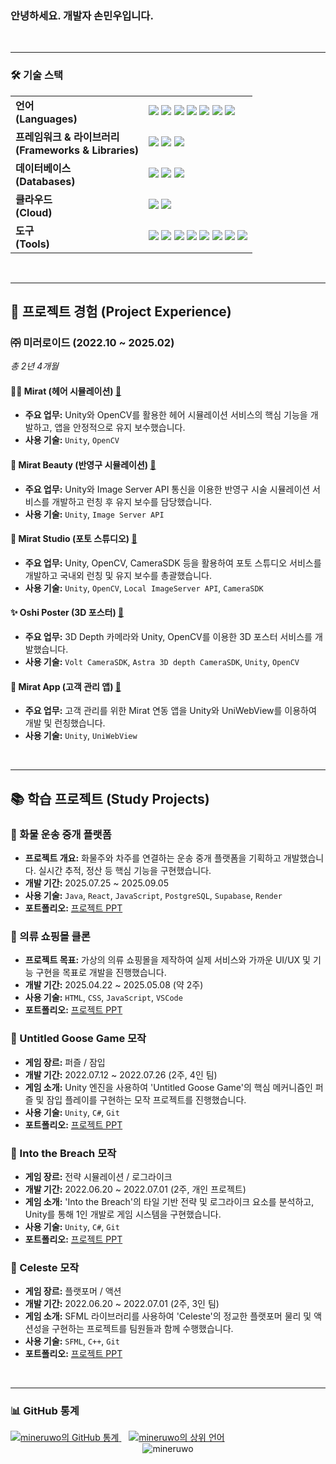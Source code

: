 <h3>안녕하세요. 개발자 손민우입니다.</h3>

<br>

---

<h3>🛠️ 기술 스택</h3>
<table style="border: none;">
  <tr style="border: none;">
    <td style="border: none;"><strong>언어<br>(Languages)</strong></td>
    <td style="border: none;">
      <img src="https://img.shields.io/badge/c-%2300599C.svg?style=for-the-badge&logo=c&logoColor=white"/>
      <img src="https://img.shields.io/badge/c++-%2300599C.svg?style=for-the-badge&logo=c%2B%2B&logoColor=white"/>
      <img src="https://img.shields.io/badge/c%23-%23239120.svg?style=for-the-badge&logo=c-sharp&logoColor=white"/>
      <img src="https://img.shields.io/badge/java-%23ED8B00.svg?style=for-the-badge&logo=openjdk&logoColor=white"/>
      <img src="https://img.shields.io/badge/javascript-%23323330.svg?style=for-the-badge&logo=javascript&logoColor=%23F7DF1E"/>
      <img src="https://img.shields.io/badge/html5-%23E34F26.svg?style=for-the-badge&logo=html5&logoColor=white"/>
      <img src="https://img.shields.io/badge/css3-%231572B6.svg?style=for-the-badge&logo=css3&logoColor=white"/>
    </td>
  </tr>
  <tr style="border: none;">
    <td style="border: none;"><strong>프레임워크 & 라이브러리<br>(Frameworks & Libraries)</strong></td>
    <td style="border: none;">
      <img src="https://img.shields.io/badge/react-%2320232a.svg?style=for-the-badge&logo=react&logoColor=%2361DAFB"/>
      <img src="https://img.shields.io/badge/flutter-%2302569B.svg?style=for-the-badge&logo=flutter&logoColor=white"/>
      <img src="https://img.shields.io/badge/unity-%23000000.svg?style=for-the-badge&logo=unity&logoColor=white"/>
    </td>
  </tr>
  <tr style="border: none;">
    <td style="border: none;"><strong>데이터베이스<br>(Databases)</strong></td>
    <td style="border: none;">
      <img src="https://img.shields.io/badge/mysql-%2300f.svg?style=for-the-badge&logo=mysql&logoColor=white"/>
      <img src="https://img.shields.io/badge/postgresql-%23316192.svg?style=for-the-badge&logo=postgresql&logoColor=white"/>
      <img src="https://img.shields.io/badge/oracle-%23F80000.svg?style=for-the-badge&logo=oracle&logoColor=white"/>
    </td>
  </tr>
  <tr style="border: none;">
    <td style="border: none;"><strong>클라우드<br>(Cloud)</strong></td>
    <td style="border: none;">
      <img src="https://img.shields.io/badge/aws-%23232F3E.svg?style=for-the-badge&logo=amazon-aws&logoColor=white"/>
      <img src="https://img.shields.io/badge/gcp-%234285F4.svg?style=for-the-badge&logo=google-cloud&logoColor=white"/>
    </td>
  </tr>
  <tr style="border: none;">
    <td style="border: none;"><strong>도구<br>(Tools)</strong></td>
    <td style="border: none;">
      <img src="https://img.shields.io/badge/git-%23F05033.svg?style=for-the-badge&logo=git&logoColor=white"/>
      <img src="https://img.shields.io/badge/jira-%230052CC.svg?style=for-the-badge&logo=jira&logoColor=white"/>
      <img src="https://img.shields.io/badge/confluence-%23172B4D.svg?style=for-the-badge&logo=confluence&logoColor=white"/>
      <img src="https://img.shields.io/badge/bitbucket-%230047B3.svg?style=for-the-badge&logo=bitbucket&logoColor=white"/>
      <img src="https://img.shields.io/badge/figma-%23F24E1E.svg?style=for-the-badge&logo=figma&logoColor=white"/>
      <img src="https://img.shields.io/badge/visual_studio-%235C2D91.svg?style=for-the-badge&logo=visual-studio&logoColor=white"/>
      <img src="https://img.shields.io/badge/vscode-%23007ACC.svg?style=for-the-badge&logo=visual-studio-code&logoColor=white"/>
      <img src="https://img.shields.io/badge/eclipse-%232C2255.svg?style=for-the-badge&logo=eclipse-ide&logoColor=white"/>
    </td>
  </tr>
</table>

<br>

---

## 🚀 프로젝트 경험 (Project Experience)

### ㈜ 미러로이드 (2022.10 ~ 2025.02)
*총 2년 4개월*

#### 💇‍♀️ Mirat (헤어 시뮬레이션) [🔗](https://www.mirart.co.kr/)
* **주요 업무:** Unity와 OpenCV를 활용한 헤어 시뮬레이션 서비스의 핵심 기능을 개발하고, 앱을 안정적으로 유지 보수했습니다.
* **사용 기술:** `Unity`, `OpenCV`

#### 💄 Mirat Beauty (반영구 시뮬레이션) [🔗](https://www.mirart.co.kr/)
* **주요 업무:** Unity와 Image Server API 통신을 이용한 반영구 시술 시뮬레이션 서비스를 개발하고 런칭 후 유지 보수를 담당했습니다.
* **사용 기술:** `Unity`, `Image Server API`

#### 📸 Mirat Studio (포토 스튜디오) [🔗](https://www.mirartstudio.kr/)
* **주요 업무:** Unity, OpenCV, CameraSDK 등을 활용하여 포토 스튜디오 서비스를 개발하고 국내외 런칭 및 유지 보수를 총괄했습니다.
* **사용 기술:** `Unity`, `OpenCV`, `Local ImageServer API`, `CameraSDK`

#### ✨ Oshi Poster (3D 포스터) [🔗](https://www.mirartstudio.co.kr/)
* **주요 업무:** 3D Depth 카메라와 Unity, OpenCV를 이용한 3D 포스터 서비스를 개발했습니다.
* **사용 기술:** `Volt CameraSDK`, `Astra 3D depth CameraSDK`, `Unity`, `OpenCV`

#### 📱 Mirat App (고객 관리 앱) [🔗](https://play.google.com/store/apps/details?id=com.mirrorroid.mirart.user)
* **주요 업무:** 고객 관리를 위한 Mirat 연동 앱을 Unity와 UniWebView를 이용하여 개발 및 런칭했습니다.
* **사용 기술:** `Unity`, `UniWebView`

<br>

---

## 📚 학습 프로젝트 (Study Projects)

### 🚚 화물 운송 중개 플랫폼
* **프로젝트 개요:** 화물주와 차주를 연결하는 운송 중개 플랫폼을 기획하고 개발했습니다. 실시간 추적, 정산 등 핵심 기능을 구현했습니다.
* **개발 기간:** 2025.07.25 ~ 2025.09.05
* **사용 기술:** `Java`, `React`, `JavaScript`, `PostgreSQL`, `Supabase`, `Render`
* **포트폴리오:** [프로젝트 PPT](https://docs.google.com/presentation/d/1-f2L11L-bgyGYkBMXS3jffJ7c0uVMkKS-1JRHorLUuo/edit?usp=sharing)

### 👕 의류 쇼핑몰 클론
* **프로젝트 목표:** 가상의 의류 쇼핑몰을 제작하여 실제 서비스와 가까운 UI/UX 및 기능 구현을 목표로 개발을 진행했습니다.
* **개발 기간:** 2025.04.22 ~ 2025.05.08 (약 2주)
* **사용 기술:** `HTML`, `CSS`, `JavaScript`, `VSCode`
* **포트폴리오:** [프로젝트 PPT](https://docs.google.com/presentation/d/1Q1C6WtoUIJLVbGpRb6FffnpWh_nJckB9g26RgKeLu5o/edit?usp=sharing)

### 🦆 Untitled Goose Game 모작
* **게임 장르:** 퍼즐 / 잠입
* **개발 기간:** 2022.07.12 ~ 2022.07.26 (2주, 4인 팀)
* **게임 소개:** Unity 엔진을 사용하여 'Untitled Goose Game'의 핵심 메커니즘인 퍼즐 및 잠입 플레이를 구현하는 모작 프로젝트를 진행했습니다.
* **사용 기술:** `Unity`, `C#`, `Git`
* **포트폴리오:** [프로젝트 PPT](https://docs.google.com/presentation/d/1tFk5OIsFmb7sqxBz_EefUPv6y6cLnzJtOdg4nU9aWDc/edit?usp=sharing)

### 🤖 Into the Breach 모작
* **게임 장르:** 전략 시뮬레이션 / 로그라이크
* **개발 기간:** 2022.06.20 ~ 2022.07.01 (2주, 개인 프로젝트)
* **게임 소개:** 'Into the Breach'의 타일 기반 전략 및 로그라이크 요소를 분석하고, Unity를 통해 1인 개발로 게임 시스템을 구현했습니다.
* **사용 기술:** `Unity`, `C#`, `Git`
* **포트폴리오:** [프로젝트 PPT](https://docs.google.com/presentation/d/1av6Px3jQs6zry_Fy-_HpJ-revbCaAJn1lAppDcN884k/edit?usp=sharing)

### 🍓 Celeste 모작
* **게임 장르:** 플랫포머 / 액션
* **개발 기간:** 2022.06.20 ~ 2022.07.01 (2주, 3인 팀)
* **게임 소개:** SFML 라이브러리를 사용하여 'Celeste'의 정교한 플랫포머 물리 및 액션성을 구현하는 프로젝트를 팀원들과 함께 수행했습니다.
* **사용 기술:** `SFML`, `C++`, `Git`
* **포트폴리오:** [프로젝트 PPT](https://docs.google.com/presentation/d/1kiEqAuKJ2osnIdRzIdB5Zn74QNlmbaswn0sxYewhOd8/edit?usp=sharing)

<br>

---

<h3>📊 GitHub 통계</h3>
<a href="https://github.com/mineruwo">
  <img src="https://github-readme-stats.vercel.app/api?username=mineruwo&show_icons=true&theme=tokyonight" alt="mineruwo의 GitHub 통계" />
</a>
&nbsp;&nbsp;
<a href="https://github.com/mineruwo">
  <img src="https://github-readme-stats.vercel.app/api/top-langs/?username=mineruwo&layout=compact&theme=tokyonight" alt="mineruwo의 상위 언어" />
</a>
<br>
<div align="center">
  <img src="https://github-profile-trophy.vercel.app/?username=mineruwo" alt="mineruwo" />
</div>